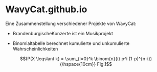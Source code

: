 # WavyCat.github.io

Eine Zusammenstellung verschiedener Projekte von WavyCat:

* BrandenburgischeKonzerte ist ein Musikprojekt
  
* Binomialtabelle berechnet kumulierte und unkumulierte Wahrscheinlichkeiten

$$(P(X \leqslant k) = \sum_{i=0}^k \binom{n}{i} p^i (1-p)^{n-i}) {\hspace{10cm}} Fig.1$$
